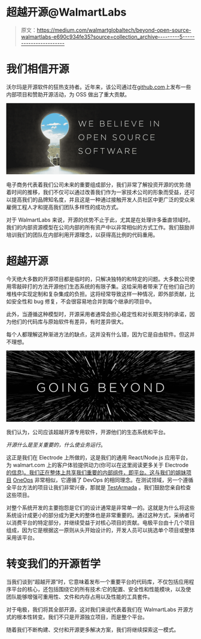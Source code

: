 # 超越开源@WalmartLabs

> 原文：<https://medium.com/walmartglobaltech/beyond-open-source-walmartlabs-e690c934fe35?source=collection_archive---------5----------------------->

# 我们相信开源

沃尔玛是开源软件的狂热支持者。近年来，该公司通过在[github.com](https://github.com/walmartlabs)上发布一些内部项目和赞助开源活动，为 OSS 做出了重大贡献。

![](img/69a2568e32732b7e7e5204c689d3e2d6.png)

电子商务代表着我们公司未来的重要组成部分，我们非常了解投资开源的优势:随着时间的推移，我们不仅可以通过改善我们作为一家技术公司的形象而受益，还可以提高我们的品牌知名度，并且这是一种通过接触开发人员社区中更广泛的受众来雇佣工程人才和提高我们团队多样性的成功方式。

对于 WalmartLabs 来说，开源的优势不止于此，尤其是在处理许多垂直领域时。我们的内部资源模型在公司内部的所有资产中以非常相似的方式工作。我们鼓励并培训我们的团队在内部利用开源理念，以获得高比例的代码重用。

# 超越开源

今天绝大多数的开源项目都是临时的，只解决独特的和特定的问题。大多数公司使用零敲碎打的方法开源他们生态系统的有限子集。这给采用者带来了在他们自己的堆栈中实现定制和复杂集成的负担。这将经常导致这样一种情况，即外部贡献，比如安全性和 bug 修复，不会很容易地合并到每个继承的项目中。

此外，当遵循这种模型时，开源采用者通常会担心稳定性和对长期支持的承诺，因为他们的代码库与原始软件有差异，有时差异很大。

每个人都理解这种渐进方法的缺点，这并没有什么错，因为它是自由软件。但这并不理想。

![](img/17590c23d952b2edceb4295cb9733045.png)

我们认为，公司应该超越开源专用软件，开源他们的生态系统和平台。

*开源什么是至关重要的，什么使业务运行*。

这正是我们在 Electrode 上所做的，这是我们的通用 React/Node.js 应用平台，为 walmart.com 上的客户体验提供动力(你可以在这里阅读更多关于 Electrode [的信息)。我们正在整体上共享我们重要的内部组件，即平台。这与我们的姐妹项目](/walmartlabs/introducing-electrode-an-open-source-release-from-walmartlabs-14b836135319#.1f5192q3f) [OneOps](http://www.oneops.com/) 非常相似，它遵循了 DevOps 的相同理念。在测试领域，另一个遵循全平台方法的项目让我们非常兴奋，那就是 [TestArmada](http://testarmada.github.io/) 。我们鼓励您亲自检查这些项目。

对整个系统开发的主要抱怨是它们的设计通常是非常单一的。这就是为什么将这些系统设计成更小的部分成为更大的整体也是非常重要的。通过这种方式，采纳者可以消费平台的特定部分，并继续受益于对核心项目的贡献。电极平台由十几个项目组成，因为它是根据这一原则从头开始设计的，开发人员可以挑选单个项目或整体采用该平台。

# 转变我们的开源哲学

当我们谈到“超越开源”时，它意味着发布一个重要平台的代码库，不仅包括应用程序平台的核心，还包括围绕它的所有技术:它的配置、安全性和性能模块，以及使团队能够增强可重用性、文件和内存占用以及性能的工具套件。

对于电极，我们将其全部开源，这对我们来说代表着我们在 WalmartLabs 开源方式的根本性转变。我们不只是开源独立项目，而是整个平台。

随着我们不断构建、交付和开源更多解决方案，我们将继续探索这一模式。